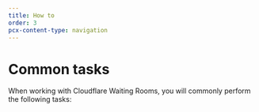 ```yaml
---
title: How to
order: 3
pcx-content-type: navigation
---
```


# Common tasks

When working with Cloudflare Waiting Rooms, you will commonly perform the following tasks:

<DirectoryListing path="/how-to" />
